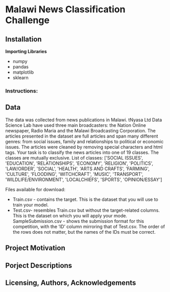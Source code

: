 # Malawi News Classification Challenge

## Installation
**Importing Libraries**</br>
* numpy
* pandas
* matplotlib
* sklearn

### Instructions:
## Data
The data was collected from news publications in Malawi. tNyasa Ltd Data Science Lab have used three main broadcasters: the Nation Online newspaper, Radio Maria and the Malawi Broadcasting Corporation. The articles presented in the dataset are full articles and span many different genres: from social issues, family and relationships to political or economic issues.
The articles were cleaned by removing special characters and html tags.
Your task is to classify the news articles into one of 19 classes. The classes are mutually exclusive.
List of classes: ['SOCIAL ISSUES', 'EDUCATION', 'RELATIONSHIPS', 'ECONOMY', 'RELIGION', 'POLITICS', 'LAW/ORDER', 'SOCIAL', 'HEALTH', 'ARTS AND CRAFTS', 'FARMING', 'CULTURE', 'FLOODING', 'WITCHCRAFT', 'MUSIC', 'TRANSPORT', 'WILDLIFE/ENVIRONMENT', 'LOCALCHIEFS', 'SPORTS', 'OPINION/ESSAY']

Files available for download:
* Train.csv - contains the target. This is the dataset that you will use to train your model.
* Test.csv- resembles Train.csv but without the target-related columns. This is the dataset on which you will apply your mode.
SampleSubmission.csv - shows the submission format for this competition, with the ‘ID’ column mirroring that of Test.csv. The order of the rows does not matter, but the names of the IDs must be correct.

## Project Motivation

## Porject Descriptions 

## Licensing, Authors, Acknowledgements


